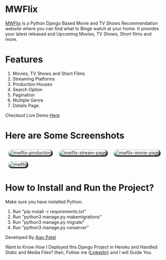 # MWFlix
<a href="https://mwflix.herokuapp.com">MWFlix</a> is a Python Django Based Movie and TV Shows Recommendation website where you can find what to Binge watch at your home. It provides your latest released and Upcoming Movies, TV Shows, Short films and more.

# Features
1. Movies, TV Shows and Short Films
2. Streaming Platforms
3. Production Houses
4. Search Option
5. Pagination
6. Multiple Genre
7. Details Page.

Checkout Live Demo <a href="https://mwflix.herokuapp.com">Here</a>

# Here are Some Screenshots

<img src="https://i.ibb.co/51xGbBS/mwflix-production.jpg"  style="border-radius: 10px; box-shadow: 2px 2px 2px 2px; margin: 10px;" alt="mwflix-production" border="0">
<img src="https://i.ibb.co/BV9160m/mwflix-stream-page.jpg" style="border-radius: 10px; box-shadow: 2px 2px 2px 2px; margin: 10px;" alt="mwflix-stream-page" border="0">
<img src="https://i.ibb.co/ZVq2Kjw/mwflix-movie-page.jpg" style="border-radius: 10px; box-shadow: 2px 2px 2px 2px; margin: 10px;" alt="mwflix-movie-page" border="0">
<img src="https://i.ibb.co/8jKTrFr/mwflix.jpg" style="border-radius: 10px; box-shadow: 2px 2px 2px 2px; margin: 10px;" alt="mwflix" border="0">

# How to Install and Run the Project?

Make sure you have installed Python.
1. Run "pip install -r requirements.txt"
2. Run "python3 manage.py makemigrations"
3. Run "python3 manage.py migrate"
4. Run "python3 manage.py runserver"

Developed By <a href="github.com/tronajay">Ajay Patel</a>

Want to Know How I Deployed this Django Project in Heroku and Handled Static and Media Files? then, Follow me (<a href="https://linkedin.com/in/tronajay">Linkedin</a>) and I will Guide You.
